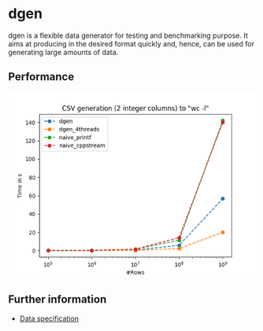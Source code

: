 # dgen
dgen is a flexible data generator for testing and benchmarking purpose.
It aims at producing in the desired format quickly and, hence, can be used for generating large amounts of data.

## Performance
![Small benchmark](comparisons/runs_wc_stones02.png)


## Further information
* [Data specification](SPECIFICATION.md)